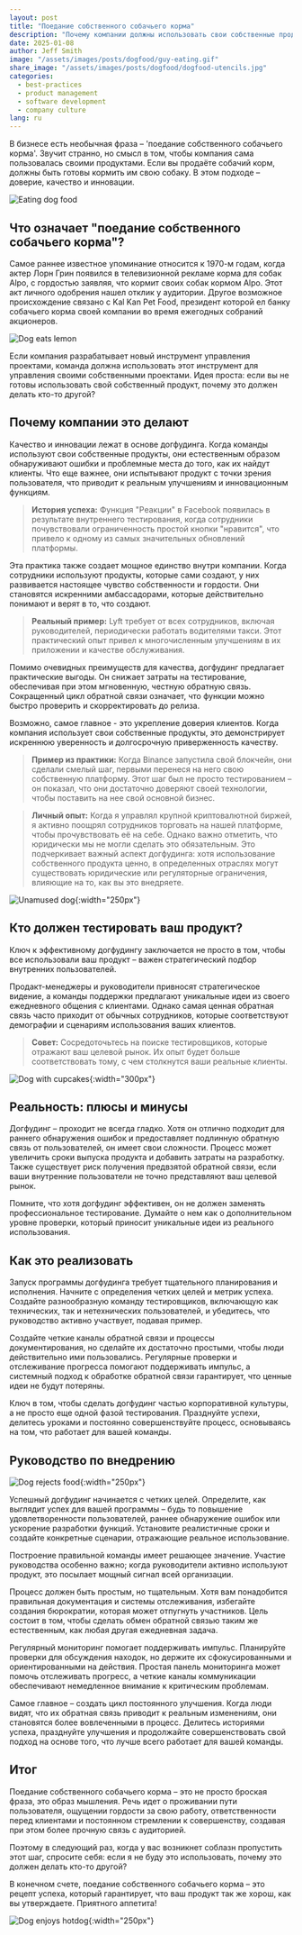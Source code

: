 ```yaml
---
layout: post
title: "Поедание собственного собачьего корма"
description: "Почему компании должны использовать свои собственные продукты, и как эта практика обеспечивает качество и способствует инновациям."
date: 2025-01-08
author: Jeff Smith
image: "/assets/images/posts/dogfood/guy-eating.gif"
share_image: "/assets/images/posts/dogfood/dogfood-utencils.jpg"
categories: 
  - best-practices
  - product management
  - software development
  - company culture
lang: ru
---
```


В бизнесе есть необычная фраза – 'поедание собственного собачьего корма'. Звучит странно, но смысл в том, чтобы компания сама пользовалась своими продуктами. Если вы продаёте собачий корм, должны быть готовы кормить им свою собаку. В этом подходе – доверие, качество и инновации.

![Eating dog food](/assets/images/posts/dogfood/guy-eating.gif)

## Что означает "поедание собственного собачьего корма"?

Самое раннее известное упоминание относится к 1970-м годам, когда актер Лорн Грин появился в телевизионной рекламе корма для собак Alpo, с гордостью заявляя, что кормит своих собак кормом Alpo. Этот акт личного одобрения нашел отклик у аудитории. Другое возможное происхождение связано с Kal Kan Pet Food, президент которой ел банку собачьего корма своей компании во время ежегодных собраний акционеров.

![Dog eats lemon](/assets/images/posts/dogfood/wiener-dog-eating-lemon.gif)

Если компания разрабатывает новый инструмент управления проектами, команда должна использовать этот инструмент для управления своими собственными проектами. Идея проста: если вы не готовы использовать свой собственный продукт, почему это должен делать кто-то другой?



## Почему компании это делают

Качество и инновации лежат в основе догфудинга. Когда команды используют свои собственные продукты, они естественным образом обнаруживают ошибки и проблемные места до того, как их найдут клиенты. Что еще важнее, они испытывают продукт с точки зрения пользователя, что приводит к реальным улучшениям и инновационным функциям.

> **История успеха:** Функция "Реакции" в Facebook появилась в результате внутреннего тестирования, когда сотрудники почувствовали ограниченность простой кнопки "нравится", что привело к одному из самых значительных обновлений платформы.

Эта практика также создает мощное единство внутри компании. Когда сотрудники используют продукты, которые сами создают, у них развивается настоящее чувство собственности и гордости. Они становятся искренними амбассадорами, которые действительно понимают и верят в то, что создают.

> **Реальный пример:** Lyft требует от всех сотрудников, включая руководителей, периодически работать водителями такси. Этот практический опыт привел к многочисленным улучшениям в их приложении и качестве обслуживания.

Помимо очевидных преимуществ для качества, догфудинг предлагает практические выгоды. Он снижает затраты на тестирование, обеспечивая при этом мгновенную, честную обратную связь. Сокращенный цикл обратной связи означает, что функции можно быстро проверить и скорректировать до релиза.

Возможно, самое главное - это укрепление доверия клиентов. Когда компания использует свои собственные продукты, это демонстрирует искреннюю уверенность и долгосрочную приверженность качеству.

> **Пример из практики:** Когда Binance запустила свой блокчейн, они сделали смелый шаг, первыми перенеся на него свою собственную платформу. Этот шаг был не просто тестированием – он показал, что они достаточно доверяют своей технологии, чтобы поставить на нее свой основной бизнес.

> **Личный опыт:** Когда я управлял крупной криптовалютной биржей, я активно поощрял сотрудников торговать на нашей платформе, чтобы прочувствовать её на себе. Однако важно отметить, что юридически мы не могли сделать это обязательным. Это подчеркивает важный аспект догфудинга: хотя использование собственного продукта ценно, в определенных отраслях могут существовать юридические или регуляторные ограничения, влияющие на то, как вы это внедряете.

![Unamused dog](/assets/images/posts/dogfood/unamused-viralhog.gif){:width="250px"}

## Кто должен тестировать ваш продукт?

Ключ к эффективному догфудингу заключается не просто в том, чтобы все использовали ваш продукт – важен стратегический подбор внутренних пользователей. 

Продакт-менеджеры и руководители привносят стратегическое видение, а команды поддержки предлагают уникальные идеи из своего ежедневного общения с клиентами. Однако самая ценная обратная связь часто приходит от обычных сотрудников, которые соответствуют демографии и сценариям использования ваших клиентов.

> **Совет:** Сосредоточьтесь на поиске тестировщиков, которые отражают ваш целевой рынок. Их опыт будет больше соответствовать тому, с чем столкнутся ваши реальные клиенты.

![Dog with cupcakes](/assets/images/posts/dogfood/cupcake-cute.gif){:width="300px"}

## Реальность: плюсы и минусы

Догфудинг – проходит не всегда гладко. Хотя он отлично подходит для раннего обнаружения ошибок и предоставляет подлинную обратную связь от пользователей, он имеет свои сложности. Процесс может увеличить сроки выпуска продукта и добавить затраты на разработку. Также существует риск получения предвзятой обратной связи, если ваши внутренние пользователи не точно представляют ваш целевой рынок.

Помните, что хотя догфудинг эффективен, он не должен заменять профессиональное тестирование. Думайте о нем как о дополнительном уровне проверки, который приносит уникальные идеи из реального использования.

## Как это реализовать

Запуск программы догфудинга требует тщательного планирования и исполнения. Начните с определения четких целей и метрик успеха. Создайте разнообразную команду тестировщиков, включающую как технических, так и нетехнических пользователей, и убедитесь, что руководство активно участвует, подавая пример.

Создайте четкие каналы обратной связи и процессы документирования, но сделайте их достаточно простыми, чтобы люди действительно ими пользовались. Регулярные проверки и отслеживание прогресса помогают поддерживать импульс, а системный подход к обработке обратной связи гарантирует, что ценные идеи не будут потеряны.

Ключ в том, чтобы сделать догфудинг частью корпоративной культуры, а не просто еще одной фазой тестирования. Празднуйте успехи, делитесь уроками и постоянно совершенствуйте процесс, основываясь на том, что работает для вашей команды.

## Руководство по внедрению

![Dog rejects food](/assets/images/posts/dogfood/dog-reject.gif){:width="250px"}

Успешный догфудинг начинается с четких целей. Определите, как выглядит успех для вашей программы – будь то повышение удовлетворенности пользователей, раннее обнаружение ошибок или ускорение разработки функций. Установите реалистичные сроки и создайте конкретные сценарии, отражающие реальное использование.

Построение правильной команды имеет решающее значение. Участие руководства особенно важно; когда руководители активно используют продукт, это посылает мощный сигнал всей организации.

Процесс должен быть простым, но тщательным. Хотя вам понадобится правильная документация и системы отслеживания, избегайте создания бюрократии, которая может отпугнуть участников. Цель состоит в том, чтобы сделать обмен обратной связью таким же естественным, как любая другая ежедневная задача.

Регулярный мониторинг помогает поддерживать импульс. Планируйте проверки для обсуждения находок, но держите их сфокусированными и ориентированными на действия. Простая панель мониторинга может помочь отслеживать прогресс, а четкие каналы коммуникации обеспечивают немедленное внимание к критическим проблемам.

Самое главное – создать цикл постоянного улучшения. Когда люди видят, что их обратная связь приводит к реальным изменениям, они становятся более вовлеченными в процесс. Делитесь историями успеха, празднуйте улучшения и продолжайте совершенствовать свой подход на основе того, что лучше всего работает для вашей команды.

## Итог

Поедание собственного собачьего корма – это не просто броская фраза, это образ мышления. Речь идет о проживании пути пользователя, ощущении гордости за свою работу, ответственности перед клиентами и постоянном стремлении к совершенству, создавая при этом более прочную связь с аудиторией.

Поэтому в следующий раз, когда у вас возникнет соблазн пропустить этот шаг, спросите себя: если я не буду это использовать, почему это должен делать кто-то другой?

В конечном счете, поедание собственного собачьего корма – это рецепт успеха, который гарантирует, что ваш продукт так же хорош, как вы утверждаете. Приятного аппетита!

![Dog enjoys hotdog](/assets/images/posts/dogfood/cheeky-hotdog-theif.gif){:width="250px"}